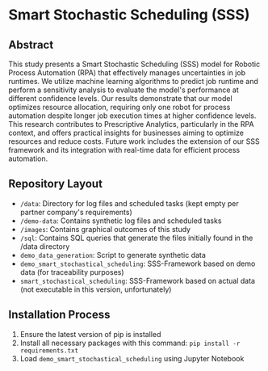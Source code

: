 # Smart Stochastic Scheduling (SSS)
## Abstract
This study presents a Smart Stochastic Scheduling (SSS) model for Robotic Process Automation (RPA) that effectively manages uncertainties in job runtimes. We utilize machine learning algorithms to predict job runtime and perform a sensitivity analysis to evaluate the model's performance at different confidence levels. Our results demonstrate that our model optimizes resource allocation, requiring only one robot for process automation despite longer job execution times at higher confidence levels. This research contributes to Prescriptive Analytics, particularly in the RPA context, and offers practical insights for businesses aiming to optimize resources and reduce costs. Future work includes the extension of our SSS framework and its integration with real-time data for efficient process automation.

## Repository Layout
- `/data`: Directory for log files and scheduled tasks (kept empty per partner company's requirements)
- `/demo-data`: Contains synthetic log files and scheduled tasks
- `/images`: Contains graphical outcomes of this study
- `/sql`: Contains SQL queries that generate the files initially found in the /data directory
- `demo_data_generation`: Script to generate synthetic data
- `demo_smart_stochastical_scheduling`: SSS-Framework based on demo data (for traceability purposes)
- `smart_stochastical_scheduling`: SSS-Framework based on actual data (not executable in this version, unfortunately)

## Installation Process

1. Ensure the latest version of pip is installed
2. Install all necessary packages with this command: `pip install -r requirements.txt`
3. Load `demo_smart_stochastical_scheduling` using Jupyter Notebook